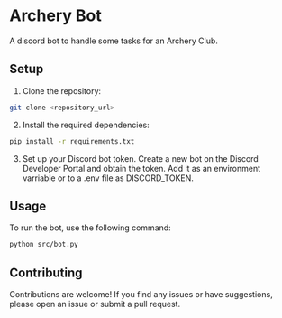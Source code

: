 # Archery Bot

A discord bot to handle some tasks for an Archery Club.

## Setup

1. Clone the repository:

```bash
git clone <repository_url>
```

2. Install the required dependencies:

```bash
pip install -r requirements.txt
```

3. Set up your Discord bot token. Create a new bot on the Discord Developer Portal and obtain the token. Add it as an environment varriable or to a .env file as DISCORD_TOKEN. 


## Usage

To run the bot, use the following command:

```bash
python src/bot.py
```



## Contributing

Contributions are welcome! If you find any issues or have suggestions, please open an issue or submit a pull request.

